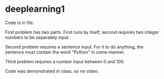 # deeplearning1

Code is in file.

First problem has two parts. First runs by itself, second requires two integer numbers to be separately input.

Second problem requires a sentence input. For it to do anything, the sentence must contain the word "Python" in some manner.

Third problem requires a number input between 0 and 100.

Code was demonstrated in class, so no video.
